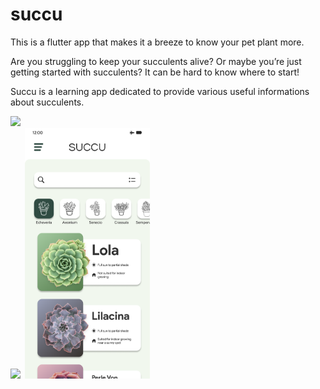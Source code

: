# succu
This is a flutter app that makes it a breeze to know your pet plant more.

Are you struggling to keep your succulents alive? Or maybe you’re just getting started with succulents? It can be hard to know where to start!

Succu is a learning app dedicated to provide various useful informations about succulents.

<img src="UI%20Design/Logo.png" width="100" >
<div><img src="UI%20Design/Splash_Art.png" width="200">&ensp;<img src="UI%20Design/Main_Menu.png" width="200"></div>
